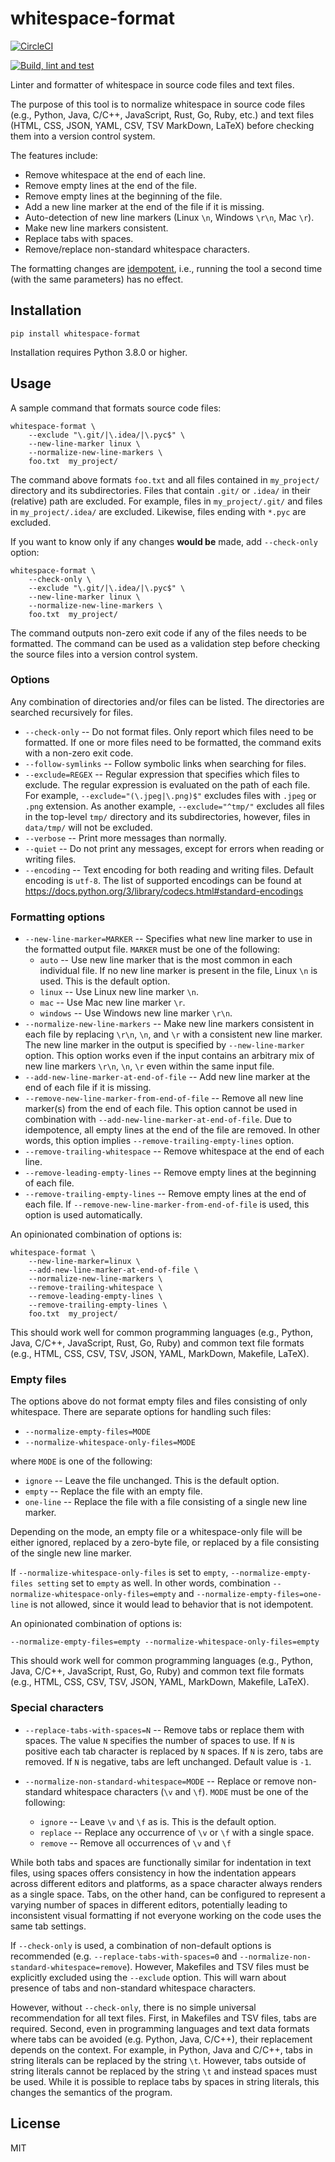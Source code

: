 # whitespace-format

[![CircleCI](https://dl.circleci.com/status-badge/img/gh/DavidPal/whitespace-format/tree/main.svg?style=svg)](https://dl.circleci.com/status-badge/redirect/gh/DavidPal/whitespace-format/tree/main)

[![Build, lint and test](https://github.com/DavidPal/whitespace-format/actions/workflows/build.yaml/badge.svg)](https://github.com/DavidPal/whitespace-format/actions/workflows/build.yaml)

Linter and formatter of whitespace in source code files and text files.

The purpose of this tool is to normalize whitespace in source code files (e.g.,
Python, Java, C/C++, JavaScript, Rust, Go, Ruby, etc.) and text files (HTML,
CSS, JSON, YAML, CSV, TSV MarkDown, LaTeX) before checking them into a version
control system.

The features include:

* Remove whitespace at the end of each line.
* Remove empty lines at the end of the file.
* Remove empty lines at the beginning of the file.
* Add a new line marker at the end of the file if it is missing.
* Auto-detection of new line markers (Linux `\n`, Windows `\r\n`, Mac `\r`).
* Make new line markers consistent.
* Replace tabs with spaces.
* Remove/replace non-standard whitespace characters.

The formatting changes are
[idempotent](https://en.wikipedia.org/wiki/Idempotence), i.e., running the tool
a second time (with the same parameters) has no effect.

## Installation

```shell
pip install whitespace-format
```

Installation requires Python 3.8.0 or higher.

## Usage

A sample command that formats source code files:
```shell
whitespace-format \
    --exclude "\.git/|\.idea/|\.pyc$" \
    --new-line-marker linux \
    --normalize-new-line-markers \
    foo.txt  my_project/
```
The command above formats `foo.txt` and all files contained in `my_project/`
directory and its subdirectories. Files that contain `.git/` or `.idea/` in
their (relative) path are excluded. For example, files in `my_project/.git/`
and files in `my_project/.idea/` are excluded. Likewise, files ending with
`*.pyc` are excluded.

If you want to know only if any changes **would be** made, add `--check-only`
option:
```shell
whitespace-format \
    --check-only \
    --exclude "\.git/|\.idea/|\.pyc$" \
    --new-line-marker linux \
    --normalize-new-line-markers \
    foo.txt  my_project/
```
The command outputs non-zero exit code if any of the files needs to be
formatted. The command can be used as a validation step before checking the
source files into a version control system.

### Options

Any combination of directories and/or files can be listed. The directories are
searched recursively for files.

* `--check-only` -- Do not format files. Only report which files need to be
formatted. If one or more files need to be formatted, the command exits with a
non-zero exit code.
* `--follow-symlinks` -- Follow symbolic links when searching for files.
* `--exclude=REGEX` -- Regular expression that specifies which files to
exclude. The regular expression is evaluated on the path of each file.
For example, `--exclude="(\.jpeg|\.png)$"` excludes files with `.jpeg` or `.png`
extension. As another example, `--exclude="^tmp/"` excludes all files in the
top-level `tmp/` directory and its subdirectories, however, files in `data/tmp/`
will not be excluded.
* `--verbose` -- Print more messages than normally.
* `--quiet` -- Do not print any messages, except for errors when reading or
writing files.
* `--encoding` -- Text encoding for both reading and writing files. Default
encoding is `utf-8`. The list of supported encodings can be found at
https://docs.python.org/3/library/codecs.html#standard-encodings

### Formatting options

* `--new-line-marker=MARKER` -- Specifies what new line marker to use in the
formatted output file. `MARKER` must be one of the following:
  * `auto` -- Use new line marker that is the most common in each individual file.
  If no new line marker is present in the file, Linux `\n` is used.
  This is the default option.
  * `linux` -- Use Linux new line marker `\n`.
  * `mac` -- Use Mac new line marker `\r`.
  * `windows` -- Use Windows new line marker `\r\n`.
* `--normalize-new-line-markers` -- Make new line markers consistent in each
file by replacing `\r\n`, `\n`, and `\r` with a consistent new line marker. The
new line marker in the output is specified by `--new-line-marker` option. This
option works even if the input contains an arbitrary mix of new line markers
`\r\n`, `\n`, `\r` even within the same input file.
* `--add-new-line-marker-at-end-of-file` -- Add new line marker at the end of
each file if it is missing.
* `--remove-new-line-marker-from-end-of-file` -- Remove all new line marker(s)
from the end of each file. This option cannot be used in combination with
`--add-new-line-marker-at-end-of-file`. Due to idempotence, all empty lines at
the end of the file are removed.  In other words, this option implies
`--remove-trailing-empty-lines` option.
* `--remove-trailing-whitespace` -- Remove whitespace at the end of each line.
* `--remove-leading-empty-lines` -- Remove empty lines at the beginning of each
file.
* `--remove-trailing-empty-lines` -- Remove empty lines at the end of each
file. If `--remove-new-line-marker-from-end-of-file` is used, this option is
used automatically.

An opinionated combination of options is:
```shell
whitespace-format \
    --new-line-marker=linux \
    --add-new-line-marker-at-end-of-file \
    --normalize-new-line-markers \
    --remove-trailing-whitespace \
    --remove-leading-empty-lines \
    --remove-trailing-empty-lines \
    foo.txt  my_project/
```
This should work well for common programming languages (e.g., Python, Java,
C/C++, JavaScript, Rust, Go, Ruby) and common text file formats (e.g., HTML,
CSS, CSV, TSV, JSON, YAML, MarkDown, Makefile, LaTeX).

### Empty files

The options above do not format empty files and files consisting of only
whitespace. There are separate options for handling such files:

* `--normalize-empty-files=MODE`
* `--normalize-whitespace-only-files=MODE`

where `MODE` is one of the following:

* `ignore` -- Leave the file unchanged. This is the default option.
* `empty` -- Replace the file with an empty file.
* `one-line` -- Replace the file with a file consisting of a single new line
marker.

Depending on the mode, an empty file or a whitespace-only file will be either
ignored, replaced by a zero-byte file, or replaced by a file consisting of the
single new line marker.

If `--normalize-whitespace-only-files` is set to `empty`,
`--normalize-empty-files setting` set to `empty` as well. In other words,
combination `--normalize-whitespace-only-files=empty` and
`--normalize-empty-files=one-line` is not allowed, since it would lead to
behavior that is not idempotent.

An opinionated combination of options is:
```
--normalize-empty-files=empty --normalize-whitespace-only-files=empty
```
This should work well for common programming languages (e.g., Python, Java,
C/C++, JavaScript, Rust, Go, Ruby) and common text file formats (e.g., HTML,
CSS, CSV, TSV, JSON, YAML, MarkDown, Makefile, LaTeX).

### Special characters

* `--replace-tabs-with-spaces=N` -- Remove tabs or replace them with spaces.
The value `N` specifies the number of spaces to use. If `N` is positive
each tab character is replaced by `N` spaces. If `N` is zero, tabs are removed.
If `N` is negative, tabs are left unchanged. Default value is `-1`.

* `--normalize-non-standard-whitespace=MODE` -- Replace or remove non-standard
whitespace characters (`\v` and `\f`). `MODE` must be one of the following:
  * `ignore` -- Leave `\v` and `\f` as is. This is the default option.
  * `replace` -- Replace any occurrence of `\v` or `\f` with a single space.
  * `remove` -- Remove all occurrences of `\v` and `\f`

While both tabs and spaces are functionally similar for indentation in text
files, using spaces offers consistency in how the indentation appears across
different editors and platforms, as a space character always renders as a
single space. Tabs, on the other hand, can be configured to represent a varying
number of spaces in different editors, potentially leading to inconsistent
visual formatting if not everyone working on the code uses the same tab
settings.

If `--check-only` is used, a combination of non-default options is recommended
(e.g. `--replace-tabs-with-spaces=0` and
`--normalize-non-standard-whitespace=remove`). However, Makefiles and TSV files
must be explicitly excluded using the `--exclude` option. This will warn about
presence of tabs and non-standard whitespace characters.

However, without `--check-only`, there is no simple universal recommendation
for all text files. First, in Makefiles and TSV files, tabs are required.
Second, even in programming languages and text data formats where tabs can be
avoided (e.g.  Python, Java, C/C++), their replacement depends on the context.
For example, in Python, Java and C/C++, tabs in string literals can be replaced
by the string `\t`. However, tabs outside of string literals cannot be replaced
by the string `\t` and instead spaces must be used. While it is possible to
replace tabs by spaces in string literals, this changes the semantics of the
program.

## License

MIT
